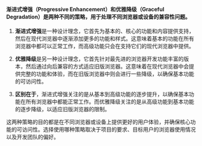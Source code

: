 
#### 渐进式增强（Progressive Enhancement）和优雅降级（Graceful Degradation）是两种不同的策略，用于处理不同浏览器或设备的兼容性问题。

1. **渐进式增强**是一种设计理念，它首先为基本的、核心的功能和内容提供支持，然后在现代浏览器中逐渐添加更多的功能和样式。这意味着基本的功能在所有浏览器中都可以正常工作，而高级功能只会在支持它们的现代浏览器中提供。

2. **优雅降级**是另一种设计理念，它首先针对最先进的浏览器开发功能丰富的版本，然后通过向后兼容的方式适应旧版浏览器。这意味着在现代浏览器中会提供完整的功能和体验，而在旧版浏览器中则会进行一些降级，以确保基本功能的可访问性。

3. **区别在于**，渐进式增强关注的是从基本到高级功能的逐步提升，以确保基本功能在所有浏览器中都能正常工作。而优雅降级关注的是从高级功能到基本功能的逐步降级，以适应旧版浏览器的限制。

这两种策略的目的都是在不同浏览器或设备上提供更好的用户体验，并确保核心功能的可访问性。选择使用哪种策略取决于项目的要求、目标用户的浏览器使用情况以及开发团队的偏好。